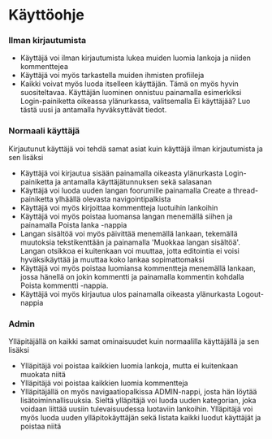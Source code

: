 # Käyttöohje

 ### Ilman kirjautumista
 * Käyttäjä voi ilman kirjautumista lukea muiden luomia lankoja ja niiden kommenttejea
 * Käyttäjä voi myös tarkastella muiden ihmisten profiileja
 * Kaikki voivat myös luoda itselleen käyttäjän. Tämä on myös hyvin suositeltavaa. Käyttäjän luominen onnistuu painamalla
 esimerkiksi Login-painiketta oikeassa ylänurkassa, valitsemalla Ei käyttäjää? Luo tästä uusi ja antamalla hyväksyttävät tiedot.
 
 ### Normaali käyttäjä
 Kirjautunut käyttäjä voi tehdä samat asiat kuin käyttäjä ilman kirjautumista ja sen lisäksi

 * Käyttäjä voi kirjautua sisään painamalla oikeasta ylänurkasta Login-painiketta ja antamalla käyttäjätunnuksen sekä salasanan
 * Käyttäjä voi luoda uuden langan foorumille painamalla Create a thread-painiketta ylhäällä olevasta navigointipalkista
 * Käyttäjä voi myös kirjoittaa kommentteja luotuihin lankoihin
 * Käyttäjä voi myös poistaa luomansa langan menemällä siihen ja painamalla Poista lanka -nappia
 * Langan sisältöä voi myös päivittää menemällä lankaan, tekemällä muutoksia tekstikenttään ja painamalla 'Muokkaa langan sisältöä'.
 Langan otsikkoa ei kuitenkaan voi muuttaa, jotta editointia ei voisi hyväksikäyttää ja muuttaa koko lankaa sopimattomaksi
 * Käyttäjä voi myös poistaa luomiansa kommentteja menemällä lankaan, jossa hänellä on jokin kommentti ja painamalla
 kommentin kohdalla Poista kommentti -nappia.
 * Käyttäjä voi myös kirjautua ulos painamalla oikeasta ylänurkasta Logout-nappia
 
 ### Admin
 Ylläpitäjällä on kaikki samat ominaisuudet kuin normaalilla käyttäjällä ja sen lisäksi
 
 * Ylläpitäjä voi poistaa kaikkien luomia lankoja, mutta ei kuitenkaan muokata niitä
 * Ylläpitäjä voi poistaa kaikkien luomia kommentteja
 * Ylläpitäjällä on myös navigaatiopalkissa ADMIN-nappi, josta hän löytää lisätoiminnallisuuksia. Sieltä ylläpitäjä
 voi luoda uuden kategorian, joka voidaan liittää uusiin tulevaisuudessa luotaviin lankoihin. Ylläpitäjä voi myös
 luoda uuden ylläpitokäyttäjän sekä listata kaikki luodut käyttäjät ja poistaa niitä
 
 
 

